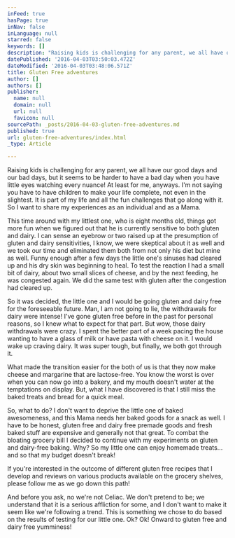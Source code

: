 ```yaml
---
inFeed: true
hasPage: true
inNav: false
inLanguage: null
starred: false
keywords: []
description: "Raising kids is challenging for any parent, we all have our good days and our bad days, but it becomes harder to have a bad day when you have little eyes watching every nuance! Now I'm not saying you have to have children to make your life complete, not even in the slightest. It is part of mine and all the fun challenges that go along with it. So I want to share my experiences as an individual and as a Mama.\_"
datePublished: '2016-04-03T03:50:03.472Z'
dateModified: '2016-04-03T03:48:06.571Z'
title: Gluten Free adventures
author: []
authors: []
publisher:
  name: null
  domain: null
  url: null
  favicon: null
sourcePath: _posts/2016-04-03-gluten-free-adventures.md
published: true
url: gluten-free-adventures/index.html
_type: Article

---
```

Raising kids is challenging for any parent, we all have our good days and our bad days, but it seems to be harder to have a bad day when you have little eyes watching every nuance! At least for me, anyways. I'm not saying you have to have children to make your life complete, not even in the slightest. It is part of my life and all the fun challenges that go along with it. So I want to share my experiences as an individual and as a Mama. 

This time around with my littlest one, who is eight months old, things got more fun when we figured out that he is currently sensitive to both gluten and dairy. I can sense an eyebrow or two raised up at the presumption of gluten and dairy sensitivities, I know, we were skeptical about it as well and we took our time and eliminated them both from not only his diet but mine as well. Funny enough after a few days the little one's sinuses had cleared up and his dry skin was beginning to heal. To test the reaction I had a small bit of dairy, about two small slices of cheese, and by the next feeding, he was congested again. We did the same test with gluten after the congestion had cleared up. 

So it was decided, the little one and I would be going gluten and dairy free for the foreseeable future. Man, I am not going to lie, the withdrawals for dairy were intense! I've gone gluten free before in the past for personal reasons, so I knew what to expect for that part. But wow, those dairy withdrawals were crazy. I spent the better part of a week pacing the house wanting to have a glass of milk or have pasta with cheese on it. I would wake up craving dairy. It was super tough, but finally, we both got through it. 

What made the transition easier for the both of us is that they now make cheese and margarine that are lactose-free. You know the worst is over when you can now go into a bakery, and my mouth doesn't water at the temptations on display. But, what I have discovered is that I still miss the baked treats and bread for a quick meal. 

So, what to do? I don't want to deprive the little one of baked awesomeness, and this Mama needs her baked goods for a snack as well. I have to be honest, gluten free and dairy free premade goods and fresh baked stuff are expensive and generally not that great. To combat the bloating grocery bill I decided to continue with my experiments on gluten and dairy-free baking. Why? So my little one can enjoy homemade treats... and so that my budget doesn't break!

If you're interested in the outcome of different gluten free recipes that I develop and reviews on various products available on the grocery shelves, please follow me as we go down this path! 

And before you ask, no we're not Celiac. We don't pretend to be; we understand that it is a serious affliction for some, and I don't want to make it seem like we're following a trend. This is something we chose to do based on the results of testing for our little one. Ok? Ok! Onward to gluten free and dairy free yumminess!